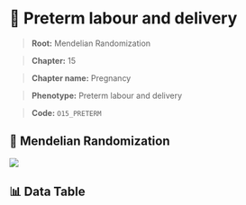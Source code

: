 # 🧪 Preterm labour and delivery

> **Root:** Mendelian Randomization

> **Chapter:** 15  

> **Chapter name:** Pregnancy

> **Phenotype:** Preterm labour and delivery  

> **Code:** `O15_PRETERM`

## 🧬 Mendelian Randomization  

<img src="/MR/Figures/Forward/O15_PRETERM.png"/>

## 📊 Data Table

<CsvTableMRF src="/public/MR/Data/Forward/O15_PRETERM.csv"/>
